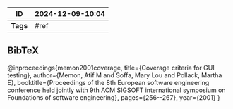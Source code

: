 | ID       | 2024-12-09-10:04 |
| -------- | ----------------- |
| **Tags** | #ref              |
## BibTeX

@inproceedings{memon2001coverage,
  title={Coverage criteria for GUI testing},
  author={Memon, Atif M and Soffa, Mary Lou and Pollack, Martha E},
  booktitle={Proceedings of the 8th European software engineering conference held jointly with 9th ACM SIGSOFT international symposium on Foundations of software engineering},
  pages={256--267},
  year={2001}
}